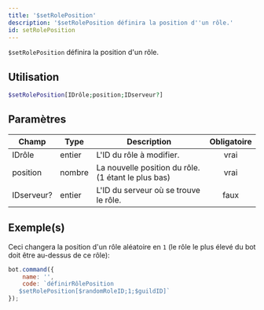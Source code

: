 ```yaml
---
title: '$setRolePosition'
description: '$setRolePosition définira la position d''un rôle.'
id: setRolePosition
---
```


`$setRolePosition` définira la position d'un rôle.

## Utilisation

```php
$setRolePosition[IDrôle;position;IDserveur?]
```

## Paramètres

| Champ      | Type   | Description                                         | Obligatoire |
| ---------- | ------ | --------------------------------------------------- |:-----------:|
| IDrôle     | entier | L'ID du rôle à modifier.                            |    vrai     |
| position   | nombre | La nouvelle position du rôle. (1 étant le plus bas) |    vrai     |
| IDserveur? | entier | L'ID du serveur où se trouve le rôle.               |    faux     |

## Exemple(s)

Ceci changera la position d'un rôle aléatoire en `1` (le rôle le plus élevé du bot doit être au-dessus de ce rôle):

```javascript
bot.command({
    name: '',
    code: `définirRôlePosition
   $setRolePosition[$randomRoleID;1;$guildID]`
});
```